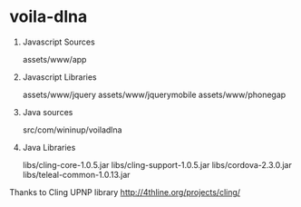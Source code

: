 voila-dlna
==========

1.  Javascript Sources

    assets/www/app

2.  Javascript Libraries

    assets/www/jquery
    assets/www/jquerymobile
    assets/www/phonegap

3.  Java sources

    src/com/wininup/voiladlna

4.  Java Libraries

    libs/cling-core-1.0.5.jar
    libs/cling-support-1.0.5.jar
    libs/cordova-2.3.0.jar
    libs/teleal-common-1.0.13.jar


Thanks to Cling UPNP library
http://4thline.org/projects/cling/

